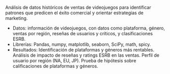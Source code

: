 Análisis de datos históricos de ventas de videojuegos para identificar patrones que predicen el éxito comercial y orientar estrategias de marketing.

- Datos: información de videojuegos, con datos como plataforma, género, ventas por región, reseñas de usuarios y críticos, y clasificaciones ESRB.
- Librerías: Pandas, numpy, matplotlib, seaborn, SciPy, math, spicy. 
- Resultados:
        Identificación de plataformas y géneros más rentables.
        Análisis de impacto de reseñas y ratings ESRB en las ventas.
        Perfil de usuario por región (NA, EU, JP).
        Prueba de hipótesis sobre calificaciones de plataformas y géneros.
